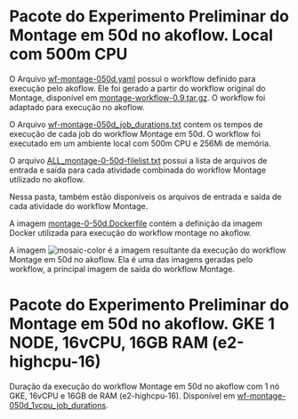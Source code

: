 # Pacote do Experimento Preliminar do Montage em 50d no akoflow. Local com 500m CPU


O Arquivo [wf-montage-050d.yaml](wf-montage-050d.yaml) possui o workflow definido para execução pelo akoflow. Ele foi gerado a partir do workflow original do Montage, disponível em [montage-workflow-0.9.tar.gz](https://montage.ipac.caltech.edu/docs/download.html). O workflow foi adaptado para execução no akoflow.

O Arquivo [wf-montage-050d_job_durations.txt](wf-montage-050d_job_durations-local.txt) contem os tempos de execução de cada job do workflow Montage em 50d. O workflow foi executado em um ambiente local com 500m CPU e 256Mi de memória.

O arquivo [ALL_montage-0-50d-filelist.txt](activities_file_list/ALL_montage-0-50d-filelist.txt) possui a lista de arquivos de entrada e saída para cada atividade combinada do workflow Montage utilizado no akoflow.

Nessa pasta, também estão disponíveis os arquivos de entrada e saída de cada atividade do workflow Montage.

A imagem [montage-0-50d.Dockerfile](montage-0-50d.Dockerfile) contém a definição da imagem Docker utilizada para execução do workflow montage no akoflow.

A imagem ![mosaic-color](mosaic-color.png) é a imagem resultante da execução do workflow Montage em 50d no akoflow. Ela é uma das imagens geradas pelo workflow, a principal imagem de saída do workflow Montage.



# Pacote do Experimento Preliminar do Montage em 50d no akoflow. GKE 1 NODE, 16vCPU, 16GB RAM (e2-highcpu-16)


Duração da execução do workflow Montage em 50d no akoflow com 1 nó GKE, 16vCPU e 16GB de RAM (e2-highcpu-16). Disponível em [wf-montage-050d_1vcpu_job_durations](wf-montage-050d_1vcpu_job_durations-gcloud.txt).